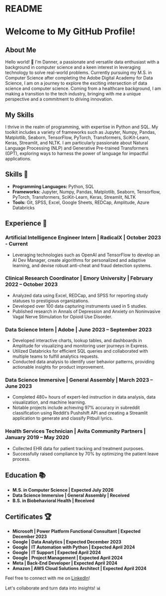 # README

# Welcome to My GitHub Profile!

## About Me

Hello world! 👋 I'm Danner, a passionate and versatile data enthusiast with a background in computer science and a keen interest in leveraging technology to solve real-world problems. Currently pursuing my M.S. in Computer Science after completing the Adobe Digital Academy for Data Science, I am on a journey to explore the exciting intersection of data science and computer science. Coming from a healthcare background, I am making a transition to the tech industry, bringing with me a unique perspective and a commitment to driving innovation.

## My Skills

I thrive in the realm of programming, with expertise in Python and SQL. My toolkit includes a variety of frameworks such as Jupyter, Numpy, Pandas, Matplotlib, Seaborn, TensorFlow, PyTorch, Transformers, SciKit-Learn, Keras, Streamlit, and NLTK. I am particularly passionate about Natural Language Processing (NLP) and Generative Pre-trained Transformers (GPT), exploring ways to harness the power of language for impactful applications.


## Skills 🚀

- **Programming Languages:** Python, SQL
- **Frameworks:** Jupyter, Numpy, Pandas, Matplotlib, Seaborn, Tensorflow, PyTorch, Transformers, SciKit-Learn, Keras, Streamlit, NLTK
- **Tools:** Git, SPSS, Excel, Google Sheets, REDCap, Amplitude, Azure Databricks

## Experience 💼

### Artificial Intelligence Engineer Intern | RadicalX | October 2023 - Current 

- Leveraging technologies such as OpenAI and TensorFlow to develop an AI Dev Manager, create algorithms for personalized and adaptive learning, and devise robust anti-cheat and fraud detection systems. 

### Clinical Research Coordinator | Emory University | February 2022 – October 2023 

- Analyzed data using Excel, REDCap, and SPSS for reporting study statuses to prestigious organizations.
- Developed over 100 data capturing instruments used in 5 studies.
- Published research in Annals of Depression and Anxiety on Noninvasive Vagal Nerve Stimulation for Opioid Use Disorder.

### Data Science Intern | Adobe | June 2023 – September 2023

- Developed interactive charts, lookup tables, and dashboards in Amplitude for visualizing and monitoring user journeys in Express.
- Utilized Databricks for efficient SQL queries and collaborated with multiple teams to fulfill analytics requests.
- Conducted data analysis to identify user behavior patterns, providing actionable insights for product improvement.

### Data Science Immersive | General Assembly | March 2023 – June 2023

- Completed 480+ hours of expert-led instruction in data analysis, data visualization, and machine learning.
- Notable projects include achieving 97% accuracy in subreddit classification using Reddit’s Pushshift API and creating a Streamlit application to generate and classify Pitbull lyrics.

### Health Services Technician | Avita Community Partners | January 2019 – May 2020

- Collected EHR data for patient tracking and treatment purposes.
- Successfully raised compliance by 70% by optimizing the patient leave process.

## Education 📚

- **M.S. in Computer Science | Expected July 2026**
- **Data Science Immersive | General Assembly | Received**
- **B.S. in Biobehavioral Health | Received**

## Certificates 🏆

- **Microsoft | Power Platform Functional Consultant | Expected December 2023**
- **Google | Data Analytics | Expected December 2023**
- **Google | IT Automation with Python | Expected April 2024**
- **Google | IT Support | Expected April 2024**
- **Google | Project Management | Expected April 2024**
- **Meta | Back-End Developer | Expected April 2024**
- **Amazon | AWS Cloud Solutions Architect | Expected April 2024**

Feel free to connect with me on [LinkedIn](https://www.linkedin.com/in/danneraffadzi/)!

Let's collaborate and turn data into insights! 📊
